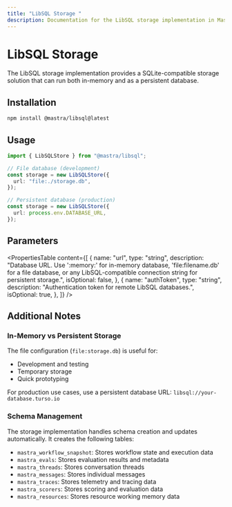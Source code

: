 ```yaml
---
title: "LibSQL Storage "
description: Documentation for the LibSQL storage implementation in Mastra.
---
```


# LibSQL Storage

The LibSQL storage implementation provides a SQLite-compatible storage solution that can run both in-memory and as a persistent database.

## Installation

```bash copy
npm install @mastra/libsql@latest
```

## Usage

```typescript copy showLineNumbers
import { LibSQLStore } from "@mastra/libsql";

// File database (development)
const storage = new LibSQLStore({
  url: "file:./storage.db",
});

// Persistent database (production)
const storage = new LibSQLStore({
  url: process.env.DATABASE_URL,
});
```

## Parameters

<PropertiesTable
content={[
{
name: "url",
type: "string",
description:
"Database URL. Use ':memory:' for in-memory database, 'file:filename.db' for a file database, or any LibSQL-compatible connection string for persistent storage.",
isOptional: false,
},
{
name: "authToken",
type: "string",
description: "Authentication token for remote LibSQL databases.",
isOptional: true,
},
]}
/>

## Additional Notes

### In-Memory vs Persistent Storage

The file configuration (`file:storage.db`) is useful for:

- Development and testing
- Temporary storage
- Quick prototyping

For production use cases, use a persistent database URL: `libsql://your-database.turso.io`

### Schema Management

The storage implementation handles schema creation and updates automatically. It creates the following tables:

- `mastra_workflow_snapshot`: Stores workflow state and execution data
- `mastra_evals`: Stores evaluation results and metadata
- `mastra_threads`: Stores conversation threads
- `mastra_messages`: Stores individual messages
- `mastra_traces`: Stores telemetry and tracing data
- `mastra_scorers`: Stores scoring and evaluation data
- `mastra_resources`: Stores resource working memory data
